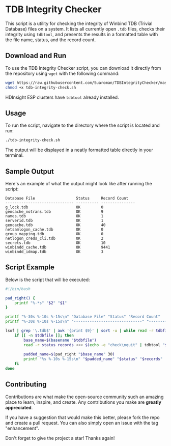 # TDB Integrity Checker

This script is a utility for checking the integrity of Winbind TDB (Trivial Database) files on a system. It lists all currently open `.tdb` files, checks their integrity using `tdbtool`, and presents the results in a formatted table with the file name, status, and the record count.

## Download and Run

To use the TDB Integrity Checker script, you can download it directly from the repository using `wget` with the following command:

```bash
wget https://raw.githubusercontent.com/Suaroman/TDBIntegrityChecker/master/tdb-integrity-check.sh
chmod +x tdb-integrity-check.sh
```

HDInsight ESP clusters have `tdbtool` already installed.

## Usage

To run the script, navigate to the directory where the script is located and run:

```bash
./tdb-integrity-check.sh
```

The output will be displayed in a neatly formatted table directly in your terminal.

## Sample Output

Here's an example of what the output might look like after running the script:

```
Database File                  Status     Record Count
------------------------------ ---------- ---------------
g_lock.tdb                     OK         0
gencache_notrans.tdb           OK         9
names.tdb                      OK         1
serverid.tdb                   OK         1
gencache.tdb                   OK         40
netsamlogon_cache.tdb          OK         0
group_mapping.tdb              OK         0
netlogon_creds_cli.tdb         OK         2
secrets.tdb                    OK         10
winbindd_cache.tdb             OK         9441
winbindd_idmap.tdb             OK         3
```

## Script Example

Below is the script that will be executed:

```bash
#!/bin/bash

pad_right() {
    printf "%-*s" "$2" "$1"
}

printf "%-30s %-10s %-15s\n" "Database File" "Status" "Record Count"
printf "%-30s %-10s %-15s\n" "------------------------------" "----------" "---------------"

lsof | grep '\.tdb$' | awk '{print $9}' | sort -u | while read -r tdbfile; do
    if [[ -n $tdbfile ]]; then
        base_name=$(basename "$tdbfile")
        read -r status records <<< $(echo -e "check\nquit" | tdbtool "$tdbfile" | sed -n 's/.*is \(.*\) and has \([0-9]*\) records./\1 \2/p')
        
        padded_name=$(pad_right "$base_name" 30)
        printf "%s %-10s %-15s\n" "$padded_name" "$status" "$records"
    fi
done
```

## Contributing

Contributions are what make the open-source community such an amazing place to learn, inspire, and create. Any contributions you make are **greatly appreciated**.

If you have a suggestion that would make this better, please fork the repo and create a pull request. You can also simply open an issue with the tag "enhancement".

Don't forget to give the project a star! Thanks again!

